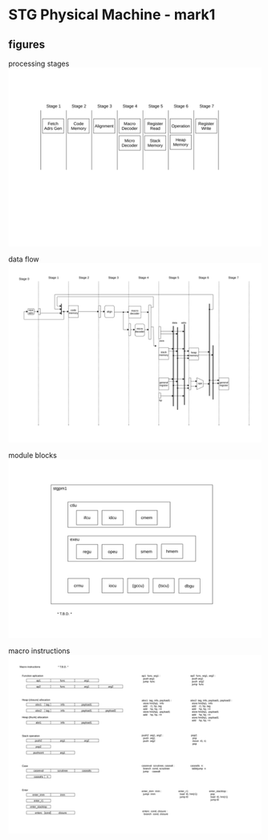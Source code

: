 
STG Physical Machine - mark1
============================



figures
-------

processing stages
  ![processing stages](docs/fig/stages.svg)

data flow
  ![data flow](docs/fig/dataflow.svg)

module blocks
  ![module blocks](docs/fig/blocks.svg)

macro instructions
  ![macro instructions](docs/fig/macro_instructions.svg)


